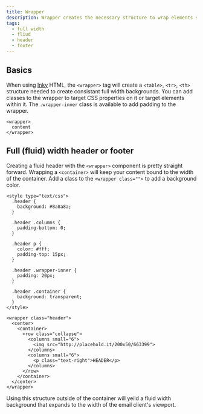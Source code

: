 ```yaml
---
title: Wrapper
description: Wrapper creates the necessary structure to wrap elements so that full width backgrounds can applied.
tags:
  - full width
  - fliud
  - header
  - footer
---
```


## Basics

When using [Inky](inky.html) HTML, the `<wrapper>` tag will create a `<table>`, `<tr>`, `<th>` structure needed to create consistant full width backgrounds. You can add classes to the wrapper to target CSS properties on it or target elements within it. The `.wrapper-inner` class is available to add padding to the wrapper.

```inky_example
<wrapper>
  content
</wrapper>
```

## Full (fluid) width header or footer

Creating a fluid header with the `<wrapper>` component is pretty straight forward. Wrapping a `<container>` will keep your content bound to the width of the container. Add a class to the `<wrapper class="">` to add a background color.

```inky_example
<style type="text/css">
  .header {
    background: #8a8a8a;
  }

  .header .columns {
    padding-bottom: 0;
  }

  .header p {
    color: #fff;
    padding-top: 15px;
  }

  .header .wrapper-inner {
    padding: 20px;
  }

  .header .container {
    background: transparent;
  }
</style>

<wrapper class="header">
  <center>
    <container>
      <row class="collapse">
        <columns small="6">
          <img src="http://placehold.it/200x50/663399">
        </columns>
        <columns small="6">
          <p class="text-right">HEADER</p>
        </columns>
      </row>
    </container>
  </center>
</wrapper>
```

Using this structure outside of the container will yeild a fluid width background that expands to the width of the email client's viewport.


